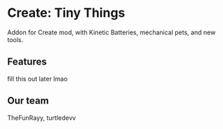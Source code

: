 # Create: Tiny Things
Addon for Create mod, with Kinetic Batteries, mechanical pets, and new tools.

## Features
fill this out later lmao

## Our team
TheFunRayy,
turtledevv
